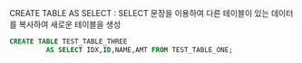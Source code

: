 CREATE TABLE AS SELECT : SELECT 문장을 이용하여 다른 테이블이 있는 데이터를 복사하여 새로운 테이블을 생성

```sql
CREATE TABLE TEST_TABLE_THREE 
         AS SELECT IDX,ID,NAME,AMT FROM TEST_TABLE_ONE;

```

